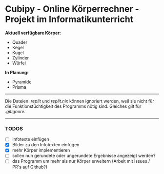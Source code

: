# Cubipy - Online Körperrechner - Projekt im Informatikunterricht

**Aktuell verfügbare Körper:**

- Quader
- Kegel
- Kugel
- Zylinder
- Würfel

**In Planung:**

- Pyramide
- Prisma

---

Die Dateien _.replit_ und _replit.nix_ können ignoriert werden, weil sie nicht für die Funktionstüchtigkeit des Programms nötig sind. Gleiches gilt für _.gitignore_.

---

### TODOS

- [ ] Infotexte einfügen
- [x] Bilder zu den Infotexten einfügen
- [x] mehr Körper implementieren
- [ ] sollen nun gerundete oder ungerundete Ergebnisse angezeigt werden?
- [ ] das Programm um mehr als nur Körper erweitern (Arbeit mit Issues / PR's auf Github?)
